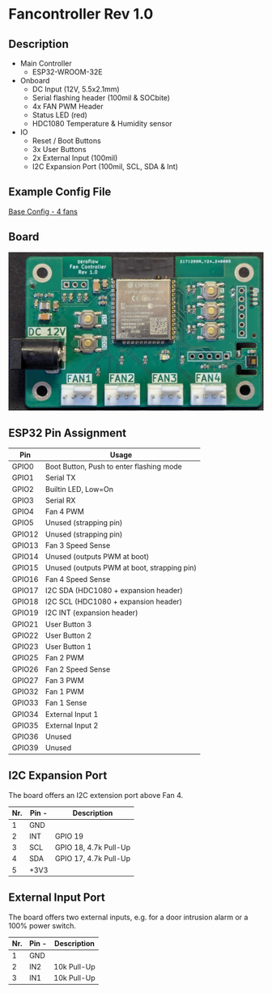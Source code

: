 # Fancontroller Rev 1.0

## Description

* Main Controller
  * ESP32-WROOM-32E
* Onboard
  * DC Input (12V, 5.5x2.1mm)
  * Serial flashing header (100mil & SOCbite)
  * 4x FAN PWM Header
  * Status LED (red)
  * HDC1080 Temperature & Humidity sensor
* IO
  * Reset / Boot Buttons
  * 3x User Buttons
  * 2x External Input (100mil)
  * I2C Expansion Port (100mil, SCL, SDA & Int)

## Example Config File

[Base Config - 4 fans](/fancontroller-rev1.0-esp32.yaml)

## Board

![view of the board](board_rev1.0.jpg)

## ESP32 Pin Assignment

Pin    | Usage
------ | ------
GPIO0  | Boot Button, Push to enter flashing mode
GPIO1  | Serial TX
GPIO2  | Builtin LED, Low=On
GPIO3  | Serial RX
GPIO4  | Fan 4 PWM
GPIO5  | Unused (strapping pin)
GPIO12 | Unused (strapping pin)
GPIO13 | Fan 3 Speed Sense
GPIO14 | Unused (outputs PWM at boot)
GPIO15 | Unused (outputs PWM at boot, strapping pin)
GPIO16 | Fan 4 Speed Sense
GPIO17 | I2C SDA (HDC1080 + expansion header)
GPIO18 | I2C SCL (HDC1080 + expansion header)
GPIO19 | I2C INT (expansion header)
GPIO21 | User Button 3
GPIO22 | User Button 2
GPIO23 | User Button 1
GPIO25 | Fan 2 PWM
GPIO26 | Fan 2 Speed Sense
GPIO27 | Fan 3 PWM
GPIO32 | Fan 1 PWM
GPIO33 | Fan 1 Sense
GPIO34 | External Input 1
GPIO35 | External Input 2
GPIO36 | Unused
GPIO39 | Unused

## I2C Expansion Port

The board offers an I2C extension port above Fan 4.

Nr. | Pin -| Description
----|------|------------
1   | GND  | 
2   | INT  | GPIO 19
3   | SCL  | GPIO 18, 4.7k Pull-Up
4   | SDA  | GPIO 17, 4.7k Pull-Up
5   | +3V3 |

## External Input Port

The board offers two external inputs, e.g. for a door intrusion alarm or a 100% power switch.

Nr. | Pin -| Description
----|------|------------
1   | GND  | 
2   | IN2  | 10k Pull-Up
3   | IN1  | 10k Pull-Up
